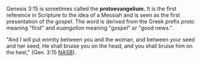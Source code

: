 Genesis 3:15 is sometimes called the **protoevangelium.** It is the
first reference in Scripture to the idea of a Messiah and is seen
as the first presentation of the gospel. The word is derived from
the Greek prefix *proto* meaning "first" and *euangelion* meaning
"gospel" or "good news.".

"And I will put enmity between you and the woman, and between your
seed and her seed; He shall bruise you on the head, and you shall
bruise him on the heel," (Gen. 3:15 [NASB](NASB "NASB")).





